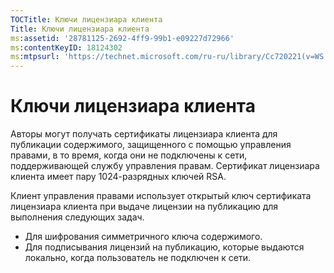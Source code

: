 ```yaml
---
TOCTitle: Ключи лицензиара клиента
Title: Ключи лицензиара клиента
ms:assetid: '28781125-2692-4ff9-99b1-e09227d72966'
ms:contentKeyID: 18124302
ms:mtpsurl: 'https://technet.microsoft.com/ru-ru/library/Cc720221(v=WS.10)'
---
```


Ключи лицензиара клиента
========================

Авторы могут получать сертификаты лицензиара клиента для публикации содержимого, защищенного с помощью управления правами, в то время, когда они не подключены к сети, поддерживающей службу управления правам. Сертификат лицензиара клиента имеет пару 1024-разрядных ключей RSA.

Клиент управления правами использует открытый ключ сертификата лицензиара клиента при выдаче лицензии на публикацию для выполнения следующих задач.

-   Для шифрования симметричного ключа содержимого.
-   Для подписывания лицензий на публикацию, которые выдаются локально, когда пользователь не подключен к сети.
